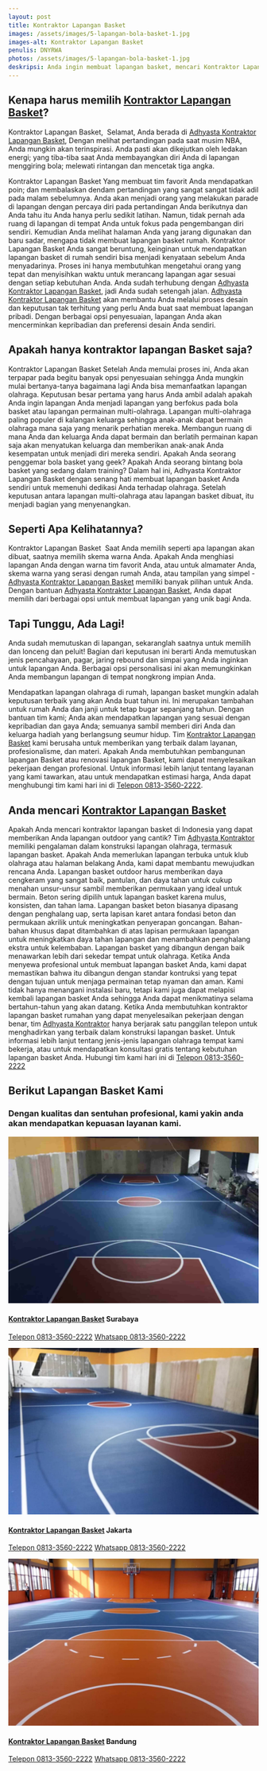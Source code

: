 ```yaml
---
layout: post
title: Kontraktor Lapangan Basket
images: /assets/images/5-lapangan-bola-basket-1.jpg
images-alt: Kontraktor Lapangan Basket
penulis: DNYRWA
photos: /assets/images/5-lapangan-bola-basket-1.jpg
deskripsi: Anda ingin membuat lapangan basket, mencari Kontraktor Lapangan Basket? Adhyasta dapat mewujudkan lapangan basket yang sempurna, Ayo Segera Hubungi Kami !
---
```

<section class="features11 cid-rravbvzsVT" id="features11-5">
    <div class="container">
        <div class="col-md-12">
            <div class="media-container-row">
                <div class=" align-left aside-content">
                    <h2 class="mbr-title pt-2 mbr-fonts-style display-2">
                        Kenapa harus memilih <a href="/produk/spesialis-lapangan-Basket/">Kontraktor Lapangan Basket</a>?
                    </h2>
                    <div class="mbr-section-text">
                        <p class="mbr-text mb-5 pt-3 mbr-light mbr-fonts-style display-5">
                            Kontraktor Lapangan Basket,  Selamat, Anda berada di <a href="https://adhyasta.com/produk/spesialis-lapangan-basket/">Adhyasta Kontraktor Lapangan Basket</a>, Dengan melihat pertandingan pada saat musim NBA, Anda mungkin akan terinspirasi. Anda pasti akan dikejutkan oleh ledakan energi; yang tiba-tiba saat Anda membayangkan diri Anda di lapangan menggiring bola; melewati rintangan dan mencetak tiga angka.
                        </p>
                        <p class="mbr-text mb-5 pt-3 mbr-light mbr-fonts-style display-5">
                            Kontraktor Lapangan Basket Yang membuat tim favorit Anda mendapatkan poin; dan membalaskan dendam pertandingan yang sangat sangat tidak adil pada malam sebelumnya. Anda akan menjadi orang yang melakukan parade di lapangan dengan percaya diri pada pertandingan Anda berikutnya dan Anda tahu itu Anda hanya perlu sedikit latihan. Namun, tidak pernah ada ruang di lapangan di tempat Anda untuk fokus pada pengembangan diri sendiri. Kemudian Anda melihat halaman Anda yang jarang digunakan dan baru sadar, mengapa tidak membuat lapangan basket rumah.
                            Kontraktor Lapangan Basket Anda sangat beruntung, keinginan untuk mendapatkan lapangan basket di rumah sendiri bisa menjadi kenyataan sebelum Anda menyadarinya. Proses ini hanya membutuhkan mengetahui orang yang tepat dan menyisihkan waktu untuk merancang lapangan agar sesuai dengan setiap kebutuhan Anda. Anda sudah terhubung dengan <a href="https://adhyasta.com/produk/spesialis-lapangan-basket/">Adhyasta Kontraktor Lapangan Basket</a>, jadi Anda sudah setengah jalan.
                            <a href="https://adhyasta.com/produk/spesialis-lapangan-basket/">Adhyasta Kontraktor Lapangan Basket</a> akan membantu Anda melalui proses desain dan keputusan tak terhitung yang perlu Anda buat saat membuat lapangan pribadi. Dengan berbagai opsi penyesuaian, lapangan Anda akan mencerminkan kepribadian dan preferensi desain Anda sendiri.</p>
                    <h2 class="mbr-title pt-2 mbr-fonts-style display-2">Apakah hanya kontraktor lapangan Basket saja?</h2>
                    <p class="mbr-text mb-5 pt-3 mbr-light mbr-fonts-style display-5">
                        Kontraktor Lapangan Basket Setelah Anda memulai proses ini, Anda akan terpapar pada begitu banyak opsi penyesuaian sehingga Anda mungkin mulai bertanya-tanya bagaimana lagi Anda bisa memanfaatkan lapangan olahraga. Keputusan besar pertama yang harus Anda ambil adalah apakah Anda ingin lapangan Anda menjadi lapangan yang berfokus pada bola basket atau lapangan permainan multi-olahraga. Lapangan multi-olahraga paling populer di kalangan keluarga sehingga anak-anak dapat bermain olahraga mana saja yang menarik perhatian mereka. Membangun ruang di mana Anda dan keluarga Anda dapat bermain dan berlatih permainan kapan saja akan menyatukan keluarga dan memberikan anak-anak Anda kesempatan untuk menjadi diri mereka sendiri.
                        Apakah Anda seorang penggemar bola basket yang geek? Apakah Anda seorang bintang bola basket yang sedang dalam training? Dalam hal ini, Adhyasta Kontraktor Lapangan Basket dengan senang hati membuat lapangan basket Anda sendiri untuk memenuhi dedikasi Anda terhadap olahraga. Setelah keputusan antara lapangan multi-olahraga atau lapangan basket dibuat, itu menjadi bagian yang menyenangkan.</p>
                    </div>
                    <h2 class="mbr-title pt-2 mbr-fonts-style display-2">
                        Seperti Apa Kelihatannya?
                    </h2>
                    <div class="mbr-section-text">
                        <p class="mbr-text mb-5 pt-3 mbr-light mbr-fonts-style display-5">
                            Kontraktor Lapangan Basket  Saat Anda memilih seperti apa lapangan akan dibuat, saatnya memilih skema warna Anda. Apakah Anda menghiasi lapangan Anda dengan warna tim favorit Anda, atau untuk almamater Anda, skema warna yang serasi dengan rumah Anda, atau tampilan yang simpel - <a href="https://adhyasta.com/produk/spesialis-lapangan-basket/">Adhyasta Kontraktor Lapangan Basket</a> memiliki banyak pilihan untuk Anda. Dengan bantuan <a href="https://adhyasta.com/produk/spesialis-lapangan-basket/">Adhyasta Kontraktor Lapangan Basket</a>, Anda dapat memilih dari berbagai opsi untuk membuat lapangan yang unik bagi Anda.
                        </p>
                    </div>
                    <h2 class="mbr-title pt-2 mbr-fonts-style display-2">
                        Tapi Tunggu, Ada Lagi!
                    </h2>
                    <div class="mbr-section-text">
                        <p class="mbr-text mb-5 pt-3 mbr-light mbr-fonts-style display-5">
                            Anda sudah memutuskan di lapangan, sekaranglah saatnya untuk memilih dan lonceng dan peluit! Bagian dari keputusan ini berarti Anda memutuskan jenis pencahayaan, pagar, jaring rebound dan simpai yang Anda inginkan untuk lapangan Anda. Berbagai opsi personalisasi ini akan memungkinkan Anda membangun lapangan di tempat nongkrong impian Anda.
                        </p>
                    </div>
                    <div class="mbr-section-text">
                        <p class="mbr-text mb-5 pt-3 mbr-light mbr-fonts-style display-5">
                            Mendapatkan lapangan olahraga di rumah, lapangan basket mungkin adalah keputusan terbaik yang akan Anda buat tahun ini. Ini merupakan tambahan untuk rumah Anda dan janji untuk tetap bugar sepanjang tahun. Dengan bantuan tim kami; Anda akan mendapatkan lapangan yang sesuai dengan kepribadian dan gaya Anda; semuanya sambil memberi diri Anda dan keluarga hadiah yang berlangsung seumur hidup. Tim <a href="/produk/spesialis-lapangan-Basket/">Kontraktor Lapangan Basket</a> kami berusaha untuk memberikan yang terbaik dalam layanan, profesionalisme, dan materi. Apakah Anda membutuhkan pembangunan lapangan Basket atau renovasi lapangan Basket, kami dapat menyelesaikan pekerjaan dengan profesional. Untuk informasi lebih lanjut tentang layanan yang kami tawarkan, atau untuk mendapatkan estimasi harga, Anda dapat menghubungi tim kami hari ini di <a class="btn btn-primary display-4" href="tel:+6281335602222">Telepon 0813-3560-2222</a>.
                        </p>
                    </div>
                    <h2 class="mbr-title pt-2 mbr-fonts-style display-2">
                        Anda mencari <a href="/produk/spesialis-lapangan-Basket/">Kontraktor Lapangan Basket</a>
                    </h2>
                    <div class="mbr-section-text">
                        <p class="mbr-text mb-5 pt-3 mbr-light mbr-fonts-style display-5">
                            Apakah Anda mencari kontraktor lapangan basket di Indonesia yang dapat memberikan Anda lapangan outdoor yang cantik? Tim <a href="/">Adhyasta Kontraktor</a> memiliki pengalaman dalam konstruksi lapangan olahraga, termasuk lapangan basket. Apakah Anda memerlukan lapangan terbuka untuk klub olahraga atau halaman belakang Anda, kami dapat membantu mewujudkan rencana Anda.
                            Lapangan basket outdoor harus memberikan daya cengkeram yang sangat baik, pantulan, dan daya tahan untuk cukup menahan unsur-unsur sambil memberikan permukaan yang ideal untuk bermain. Beton sering dipilih untuk lapangan basket karena mulus, konsisten, dan tahan lama. Lapangan basket beton biasanya dipasang dengan penghalang uap, serta lapisan karet antara fondasi beton dan permukaan akrilik untuk meningkatkan penyerapan goncangan. Bahan-bahan khusus dapat ditambahkan di atas lapisan permukaan lapangan untuk meningkatkan daya tahan lapangan dan menambahkan penghalang ekstra untuk kelembaban.
                            Lapangan basket yang dibangun dengan baik menawarkan lebih dari sekedar tempat untuk olahraga. Ketika Anda menyewa profesional untuk membuat lapangan basket Anda, kami dapat memastikan bahwa itu dibangun dengan standar kontruksi yang tepat dengan tujuan untuk menjaga permainan tetap nyaman dan aman. Kami tidak hanya menangani instalasi baru, tetapi kami juga dapat melapisi kembali lapangan basket Anda sehingga Anda dapat menikmatinya selama bertahun-tahun yang akan datang.
                            Ketika Anda membutuhkan kontraktor lapangan basket rumahan yang dapat menyelesaikan pekerjaan dengan benar, tim <a href="/">Adhyasta Kontraktor</a> hanya berjarak satu panggilan telepon untuk menghadirkan yang terbaik dalam konstruksi lapangan basket. Untuk informasi lebih lanjut tentang jenis-jenis lapangan olahraga tempat kami bekerja, atau untuk mendapatkan konsultasi gratis tentang kebutuhan lapangan basket Anda. Hubungi tim kami hari ini di <a class="btn btn-primary display-4" href="tel:+6281335602222">Telepon 0813-3560-2222</a>
                        </p>
                    </div>
                </div>
            </div>
        </div>
<section class="features15 cid-rr5Cowf967" id="features15-e">
    <div class="container">
        <h2 class="mbr-section-title pb-3 align-center mbr-fonts-style display-2">
            Berikut Lapangan Basket Kami
        </h2>
        <h3 class="mbr-section-subtitle display-5 align-center mbr-fonts-style">
            Dengan kualitas dan sentuhan profesional, kami yakin anda akan mendapatkan kepuasan layanan kami.
        </h3>
        <div class="media-container-row container pt-5 mt-2">
            <div class="col-12 col-md-6 mb-4 col-lg-4">
                <div class="card flip-card p-5 align-center">
                    <div class="card-front card_cont">
                        <img src="/assets/images/5-lapangan-bola-basket-2.jpg" alt="adhyasta">
                    </div>
                    <div class="card_back card_cont">
                        <h4 class="card-title display-5 py-2 mbr-fonts-style">
                            <a href="/produk/spesialis-lapangan-Basket/">Kontraktor Lapangan Basket</a> Surabaya
                        </h4>
                        <p class="mbr-text mbr-fonts-style display-7">
                        <a class="btn btn-primary display-4" href="tel:+6281335602222">Telepon 0813-3560-2222</a>
                        <a class="btn btn-primary display-4" href="https://api.whatsapp.com/send?text=Hallo%20Adhyasta.com%20(Nama)%20(Alamat)%20&amp;phone=6281335602222">Whatsapp 0813-3560-2222</a>
                        </p>
                    </div>
                </div>
            </div>
            <div class="col-12 col-md-6 mb-4 col-lg-4">
                <div class="card flip-card p-5 align-center">
                    <div class="card-front card_cont">
                        <img src="/assets/images/5-lapangan-bola-basket-3.jpg" alt="adhyasta">
                    </div>
                    <div class="card_back card_cont">
                        <h4 class="card-title py-2 mbr-fonts-style display-5">
                            <a href="/produk/spesialis-lapangan-Basket/">Kontraktor Lapangan Basket</a> Jakarta
                        </h4>
                        <p class="mbr-text mbr-fonts-style display-7">
                        <a class="btn btn-primary display-4" href="tel:+6281335602222">Telepon 0813-3560-2222</a>
                        <a class="btn btn-primary display-4" href="https://api.whatsapp.com/send?text=Hallo%20Adhyasta.com%20(Nama)%20(Alamat)%20&amp;phone=6281335602222">Whatsapp 0813-3560-2222</a>
                        </p>
                    </div>
                </div>
            </div>
            <div class="col-12 col-md-6 mb-4 col-lg-4">
                <div class="card flip-card p-5 align-center">
                    <div class="card-front card_cont">
                        <img src="/assets/images/5-lapangan-bola-basket-4.jpg" alt="adhyasta">
                    </div>
                    <div class="card_back card_cont">
                        <h4 class="card-title py-2 mbr-fonts-style display-5">
                            <a href="/produk/spesialis-lapangan-Basket/">Kontraktor Lapangan Basket</a> Bandung
                        </h4>
                        <p class="mbr-text mbr-fonts-style display-7">
                        <a class="btn btn-primary display-4" href="tel:+6281335602222">Telepon 0813-3560-2222</a>
                        <a class="btn btn-primary display-4" href="https://api.whatsapp.com/send?text=Hallo%20Adhyasta.com%20(Nama)%20(Alamat)%20&amp;phone=6281335602222">Whatsapp 0813-3560-2222</a>
                        </p>
                    </div>
                </div>
            </div>
        </div>
    </div>
</section>